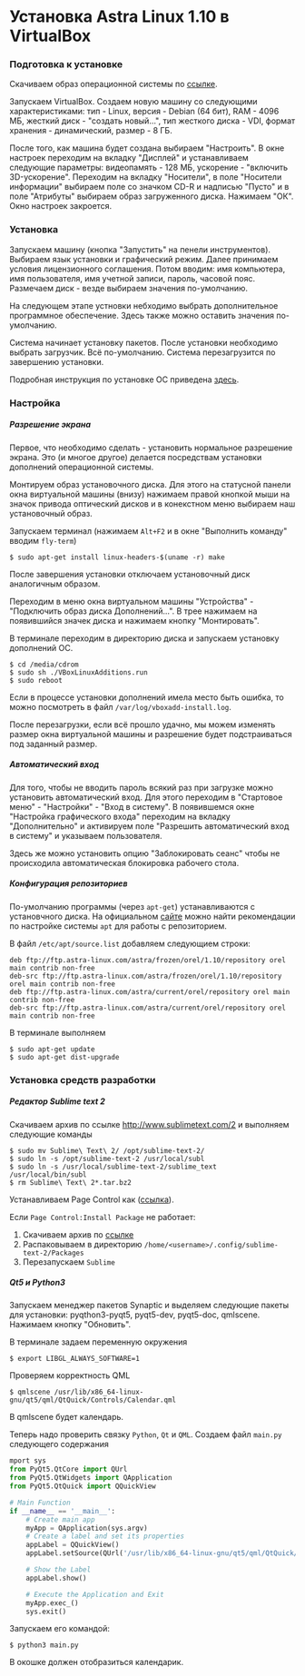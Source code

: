 # Установка Astra Linux 1.10 в VirtualBox

### Подготовка к установке

Скачиваем образ операционной системы по [ссылке](ftp://mirror.yandex.ru/astra/current/orel/iso/). 

Запускаем VirtualBox. Создаем новую машину со следующими характеристиками: тип - Linux, версия - Debian (64 бит), RAM - 4096 МБ, жесткий диск - "создать новый...", тип жесткого диска - VDI, формат хранения - динамический, размер - 8 ГБ. 

После того, как машина будет создана выбираем "Настроить". В окне настроек переходим на вкладку "Дисплей" и устанавливаем следующие параметры: видеопамять - 128 МБ, ускорение - "включить 3D-ускорение". Переходим на вкладку "Носители", в поле "Носители информации" выбираем поле со значком CD-R и надписью "Пусто" и в поле "Атрибуты" выбираем образ загруженного диска. Нажимаем "ОК". Окно настроек закроется.

### Установка

Запускаем машину (кнопка "Запустить" на пенели инструментов). Выбираем язык установки и графический режим. Далее принимаем условия лицензионного соглашения. Потом вводим: имя компьютера, имя пользователя, имя учетной записи, пароль, часовой пояс. Размечаем диск - везде выбираем значения по-умолчанию. 

На следующем этапе устновки небходимо выбрать дополнительное программное обеспечение. Здесь также можно оставить значения по-умолчанию.

Система начинает установку пакетов. После установки необходимо выбрать загрузчик. Всё по-умолчанию. Система перезагрузится по завершению установки.

Подробная инструкция по установке ОС приведена [здесь](http://www.astra-linux.com/images/doc/AstraLinuxCE_install.pdf).

### Настройка

##### Разрешение экрана

Первое, что необходимо сделать - установить нормальное разрешение экрана. Это (и многое другое) делается посредствам установки дополнений операционной системы.

Монтируем образ установочного диска. Для этого на статусной панели окна виртуальной машины (внизу) нажимаем правой кнопкой мыши на значок привода оптический дисков и в конекстном меню выбираем наш установочный образ.

Запускаем терминал (нажимаем `Alt+F2` и в окне "Выполнить команду" вводим `fly-term`)

    $ sudo apt-get install linux-headers-$(uname -r) make

После завершения установки отключаем установочный диск аналогичным образом.

Переходим в меню окна виртуальном машины "Устройства" - "Подключить образ диска Дополнений...". В трее нажимаем на появившийся значек диска и нажимаем кнопку "Монтировать".

В терминале переходим в директорию диска и запускаем установку дополнений ОС.

    $ cd /media/cdrom
    $ sudo sh ./VBoxLinuxAdditions.run
    $ sudo reboot

Если в процессе установки дополнений имела место быть ошибка, то можно посмотреть в файл `/var/log/vboxadd-install.log`.

После перезагрузки, если всё прошло удачно, мы можем изменять размер окна виртуальной машины и разрешение будет подстраиваться под заданный размер.

##### Автоматический вход

Для того, чтобы не вводить пароль всякий раз при загрузке можно установить автоматический вход. Для этого переходим в "Стартовое меню" - "Настройки" - "Вход в систему". В появившемся окне "Настройка графического входа" переходим на вкладку "Дополнительно" и активируем поле "Разрешить автоматический вход в систему" и указываем пользователя. 

Здесь же можно установить опцию "Заблокировать сеанс" чтобы не происходила автоматическая блокировка рабочего стола.

##### Конфигурация репозиториев

По-умолчанию программы (через `apt-get`) устанавливаются с установчного диска. На официальном [сайте](http://www.astra-linux.ru/nastrojka-apt.html) можно найти рекомендации по настройке системы `apt` для работы с репозиторием.

В файл `/etc/apt/source.list` добавляем следующием строки:
```
deb ftp://ftp.astra-linux.com/astra/frozen/orel/1.10/repository orel main contrib non-free
deb-src ftp://ftp.astra-linux.com/astra/frozen/orel/1.10/repository orel main contrib non-free
deb ftp://ftp.astra-linux.com/astra/current/orel/repository orel main contrib non-free
deb-src ftp://ftp.astra-linux.com/astra/current/orel/repository orel main contrib non-free
```

В терминале выполняем

    $ sudo apt-get update
    $ sudo apt-get dist-upgrade


### Установка средств разработки 

##### Редактор Sublime text 2

Скачиваем архив по ссылке http://www.sublimetext.com/2 и выполняем следующие команды

	$ sudo mv Sublime\ Text\ 2/ /opt/sublime-text-2/
	$ sudo ln -s /opt/sublime-text-2 /usr/local/subl
	$ sudo ln -s /usr/local/sublime-text-2/sublime_text /usr/local/bin/subl
	$ rm Sublime\ Text\ 2*.tar.bz2

Устанавливаем Page Control как ([ссылка](https://packagecontrol.io/installation)).

Если `Page Control:Install Package` не работает:
1.	Скачиваем архив по [ссылке](https://github.com/DamnWidget/SublimePySide)
2.	Распаковываем в директорию `/home/<username>/.config/sublime-text-2/Packages`
3.	Перезапускаем `Sublime`




##### Qt5 и Python3

Запускаем менеджер пакетов Synaptic и выделяем следующие пакеты для установки: pyqthon3-pyqt5, pyqt5-dev, pyqt5-doc, qmlscene. Нажимаем кнопку "Обновить".

В терминале задаем переменную окружения

    $ export LIBGL_ALWAYS_SOFTWARE=1

Проверяем корректность QML

    $ qmlscene /usr/lib/x86_64-linux-gnu/qt5/qml/QtQuick/Controls/Calendar.qml

В qmlscene будет календарь.

Теперь надо проверить связку `Python`, `Qt` и `QML`. Создаем файл `main.py` следующего содержания

```python
mport sys
from PyQt5.QtCore import QUrl
from PyQt5.QtWidgets import QApplication
from PyQt5.QtQuick import QQuickView

# Main Function
if __name__ == '__main__':
    # Create main app
    myApp = QApplication(sys.argv)
    # Create a label and set its properties
    appLabel = QQuickView()
    appLabel.setSource(QUrl('/usr/lib/x86_64-linux-gnu/qt5/qml/QtQuick/Controls/Calendar.qml'))

    # Show the Label
    appLabel.show()

    # Execute the Application and Exit
    myApp.exec_()
    sys.exit()
```

Запускаем его командой:

    $ python3 main.py

В окошке должен отобразиться календарик.
